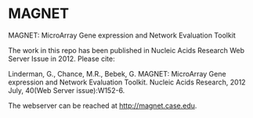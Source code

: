 # MAGNET

MAGNET: MicroArray Gene expression and Network Evaluation Toolkit

The work in this repo has been published in Nucleic Acids Research Web Server Issue in 2012. Please cite:

Linderman, G., Chance, M.R., Bebek, G. MAGNET: MicroArray Gene expression and Network Evaluation Toolkit. Nucleic Acids Research, 2012 July, 40(Web Server issue):W152-6.

The webserver can be reached at http://magnet.case.edu.
